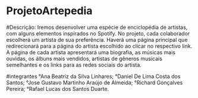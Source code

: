 # ProjetoArtepedia

#Descrição:
Iremos desenvolver uma espécie de enciclopédia de artistas, com alguns elementos 
inspirados no Spotify. No projeto, cada colaborador escolherá um artista de sua preferência. 
Haverá uma página principal que redirecionará para a página do artista escolhido ao clicar no 
respectivo link. A página de cada artista apresentará uma biografia, as músicas mais ouvidas, 
os álbuns mais vendidos, artistas de gêneros musicais semelhantes e os links para as redes 
sociais do artista.

#integrantes
°Ana Beatriz da Silva Linhares;
°Daniel De Lima Costa dos Santos;
°Jose Gustavo Martinho Araújo de Almeida;
°Richard Gonçalves Pereira;
°Rafael Lucas dos Santos Duarte.
